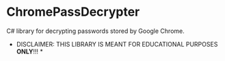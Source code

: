ChromePassDecrypter
===================

C# library for decrypting passwords stored by Google Chrome.

* DISCLAIMER: THIS LIBRARY IS MEANT FOR EDUCATIONAL PURPOSES **ONLY**!!! *
